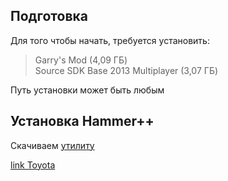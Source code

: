 ## Подготовка 

Для того чтобы начать, требуется установить:

>Garry's Mod (4,09 ГБ) <br>
Source SDK Base 2013 Multiplayer (3,07 ГБ)

Путь установки может быть любым

## Установка Hammer++

Скачиваем [утилиту][download hammer++]

[download hammer++]: ../GarrysMod-HammerPlusPlus-Installer-v201.exe
[link Toyota](../README.md)
